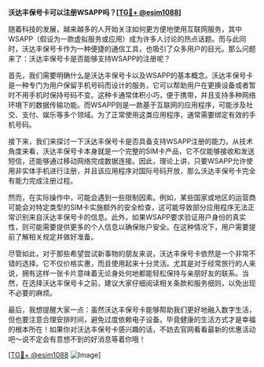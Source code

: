 **沃达丰保号卡可以注册WSAPP吗？[[TG💪+ @esim1088](https://t.me/s/esim1088)]**

随着科技的发展，越来越多的人开始关注如何更方便地使用互联网服务，其中WSAPP（假设为一款虚拟服务或应用）成为许多人讨论的热点话题。而与此同时，沃达丰保号卡作为一种便捷的通信工具，也吸引了众多用户的目光。那么问题来了：沃达丰保号卡是否能够支持WSAPP的注册呢？

首先，我们需要明确什么是沃达丰保号卡以及WSAPP的基本概念。沃达丰保号卡是一种专门为用户保留手机号码而设计的服务，它可以帮助用户在更换设备或者暂时不用手机时保持号码不变。这种卡通常体积小巧，便于携带，并且支持多种网络环境下的数据传输功能。而WSAPP则是一款基于互联网的应用程序，可能涉及社交、支付、娱乐等多个领域。为了正常使用这类应用程序，通常需要绑定有效的手机号码。

接下来，我们来探讨一下沃达丰保号卡是否具备支持WSAPP注册的能力。从技术角度来看，沃达丰保号卡本身就是一个完整的SIM卡产品，它不仅能够接收和发送短信，还能够通过移动网络完成数据连接。因此，理论上讲，只要WSAPP允许使用非实体手机进行注册，并且该应用程序对国际号码开放，那么沃达丰保号卡完全有能力完成注册过程。

然而，在实际操作中，可能会遇到一些限制因素。例如，某些国家或地区的运营商可能会对特定类型的SIM卡实施额外的安全检查，这可能导致部分应用程序无法正常识别来自沃达丰保号卡的信息。此外，如果WSAPP要求验证用户身份的真实性，则可能需要提供更多的个人信息以确保账户安全。在这种情况下，用户需要提前了解相关规定并做好准备。

尽管如此，对于那些希望尝试新事物的朋友来说，沃达丰保号卡依然是一个非常不错的选择。它不仅价格实惠，而且使用起来十分灵活。尤其是对于经常旅行的人来说，拥有这样一张卡片意味着无论身处何地都能轻松保持与亲朋好友的联系。当然，在选择沃达丰保号卡之前，建议大家仔细阅读相关条款和服务细则，以免出现不必要的麻烦。

最后，我想提醒大家一点：虽然沃达丰保号卡能够帮助我们更好地融入数字生活，但也要注意合理安排时间，避免过度依赖电子设备。毕竟健康的生活方式才是幸福的根本所在！如果你对沃达丰保号卡感兴趣的话，不妨去官网看看最新的优惠活动吧～说不定会有意想不到的好消息等着你哦！

[[TG💪+ @esim1088](https://t.me/s/esim1088) ![Image](https://i.postimg.cc/4NQfJmqS/Snipaste-2025-05-13-00-14-12.png)]